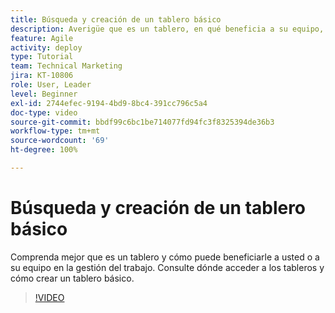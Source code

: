 ```yaml
---
title: Búsqueda y creación de un tablero básico
description: Averigüe que es un tablero, en qué beneficia a su equipo, cómo encontrarlo y cómo crearlo uno mismo.
feature: Agile
activity: deploy
type: Tutorial
team: Technical Marketing
jira: KT-10806
role: User, Leader
level: Beginner
exl-id: 2744efec-9194-4bd9-8bc4-391cc796c5a4
doc-type: video
source-git-commit: bbdf99c6bc1be714077fd94fc3f8325394de36b3
workflow-type: tm+mt
source-wordcount: '69'
ht-degree: 100%

---
```


# Búsqueda y creación de un tablero básico

Comprenda mejor que es un tablero y cómo puede beneficiarle a usted o a su equipo en la gestión del trabajo. Consulte dónde acceder a los tableros y cómo crear un tablero básico.

>[!VIDEO](https://video.tv.adobe.com/v/3422944/?quality=12&learn=on&enablevpops=1&captions=spa)
